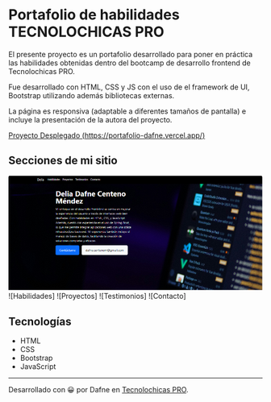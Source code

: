 # Portafolio de habilidades TECNOLOCHICAS PRO

El presente proyecto es un portafolio desarrollado para poner en práctica las habilidades obtenidas dentro del bootcamp de desarrollo frontend de Tecnolochicas PRO.

Fue desarrollado con HTML, CSS y JS con el uso de el framework de UI, Bootstrap utilizando además bibliotecas externas.

La página es responsiva (adaptable a diferentes tamaños de pantalla) e incluye la presentación de la autora del proyecto.

[Proyecto Desplegado (https://portafolio-dafne.vercel.app/)](https://portafolio-dafne.vercel.app/)


## Secciones de mi sitio
![Presentación](assets/readme/inicio.png)
![Habilidades]
![Proyectos]
![Testimonios]
![Contacto]


## Tecnologías
* HTML
* CSS
* Bootstrap
* JavaScript

---

Desarrollado con 😀 por Dafne en [Tecnolochicas PRO](https://tecnolochicas.mx/).